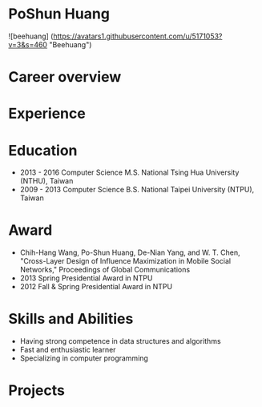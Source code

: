 # PoShun Huang

![beehuang] (https://avatars1.githubusercontent.com/u/5171053?v=3&s=460 "Beehuang")

# Career overview

# Experience

# Education
- 2013 - 2016 Computer Science M.S.  National Tsing Hua University (NTHU), Taiwan
- 2009 - 2013 Computer Science B.S.  National Taipei University (NTPU), Taiwan   

# Award
- Chih-Hang Wang, Po-Shun Huang, De-Nian Yang, and W. T. Chen, "Cross-Layer Design of Influence Maximization in Mobile Social Networks," Proceedings of Global Communications 
- 2013 Spring Presidential Award in NTPU
- 2012 Fall & Spring Presidential Award in NTPU

# Skills and Abilities
- Having strong competence in data structures and algorithms
- Fast and enthusiastic learner
- Specializing in computer programming

# Projects
